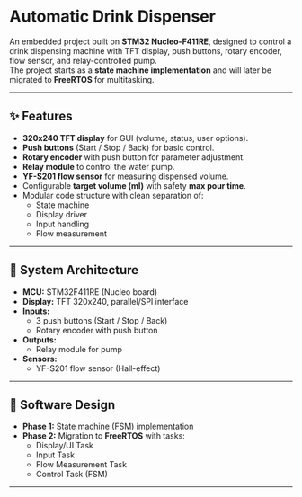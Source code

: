 # Automatic Drink Dispenser

An embedded project built on **STM32 Nucleo-F411RE**, designed to control a drink dispensing machine with TFT display, push buttons, rotary encoder, flow sensor, and relay-controlled pump.  
The project starts as a **state machine implementation** and will later be migrated to **FreeRTOS** for multitasking.

---

## ✨ Features

- **320x240 TFT display** for GUI (volume, status, user options).
- **Push buttons** (Start / Stop / Back) for basic control.
- **Rotary encoder** with push button for parameter adjustment.
- **Relay module** to control the water pump.
- **YF-S201 flow sensor** for measuring dispensed volume.
- Configurable **target volume (ml)** with safety **max pour time**.
- Modular code structure with clean separation of:
  - State machine
  - Display driver
  - Input handling
  - Flow measurement

---

## 📐 System Architecture

- **MCU:** STM32F411RE (Nucleo board)
- **Display:** TFT 320x240, parallel/SPI interface
- **Inputs:**
  - 3 push buttons (Start / Stop / Back)
  - Rotary encoder with push button
- **Outputs:**
  - Relay module for pump
- **Sensors:**
  - YF-S201 flow sensor (Hall-effect)

---

## 🧩 Software Design

- **Phase 1:** State machine (FSM) implementation  
- **Phase 2:** Migration to **FreeRTOS** with tasks:
  - Display/UI Task
  - Input Task
  - Flow Measurement Task
  - Control Task (FSM)

---
